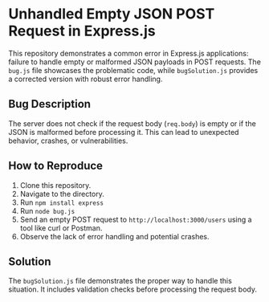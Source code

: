 # Unhandled Empty JSON POST Request in Express.js

This repository demonstrates a common error in Express.js applications: failure to handle empty or malformed JSON payloads in POST requests.  The `bug.js` file showcases the problematic code, while `bugSolution.js` provides a corrected version with robust error handling.

## Bug Description

The server does not check if the request body (`req.body`) is empty or if the JSON is malformed before processing it. This can lead to unexpected behavior, crashes, or vulnerabilities.

## How to Reproduce

1. Clone this repository.
2. Navigate to the directory.
3. Run `npm install express`
4. Run `node bug.js`
5. Send an empty POST request to `http://localhost:3000/users` using a tool like curl or Postman.
6. Observe the lack of error handling and potential crashes.

## Solution

The `bugSolution.js` file demonstrates the proper way to handle this situation. It includes validation checks before processing the request body. 
